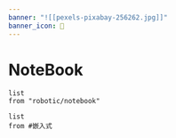 ```yaml
---
banner: "![[pexels-pixabay-256262.jpg]]"
banner_icon: 🤖
---
```


# NoteBook
```dataview
list
from "robotic/notebook"
```

```dataview
list
from #嵌入式 
```